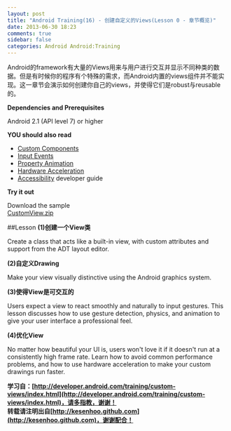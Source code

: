 ```yaml
---
layout: post
title: "Android Training(16) - 创建自定义的Views(Lesson 0 - 章节概览)"
date: 2013-06-30 18:23
comments: true
sidebar: false
categories: Android Android:Training
---
```


Android的framework有大量的Views用来与用户进行交互并显示不同种类的数据。但是有时候你的程序有个特殊的需求，而Android内置的views组件并不能实现。这一章节会演示如何创建你自己的views，并使得它们是robust与reusable的。

**Dependencies and Prerequisites**

Android 2.1 (API level 7) or higher

**YOU should also read**

* [Custom Components](http://developer.android.com/guide/topics/ui/custom-components.html)
* [Input Events](http://developer.android.com/guide/topics/ui/ui-events.html)
* [Property Animation](http://developer.android.com/guide/topics/graphics/prop-animation.html)
* [Hardware Acceleration](http://developer.android.com/guide/topics/graphics/hardware-accel.html)
* [Accessibility](http://developer.android.com/guide/topics/ui/accessibility/index.html) developer guide

**Try it out**

Download the sample  
[CustomView.zip](http://developer.android.com/shareables/training/CustomView.zip)

<!-- more -->

##Lesson
**(1)创建一个View类**

Create a class that acts like a built-in view, with custom attributes and support from the ADT layout editor.

**(2)自定义Drawing**

Make your view visually distinctive using the Android graphics system.

**(3)使得View是可交互的**

Users expect a view to react smoothly and naturally to input gestures. This lesson discusses how to use gesture detection, physics, and animation to give your user interface a professional feel.

**(4)优化View**

No matter how beautiful your UI is, users won't love it if it doesn't run at a consistently high frame rate. Learn how to avoid common performance problems, and how to use hardware acceleration to make your custom drawings run faster.


**学习自：[http://developer.android.com/training/custom-views/index.html](http://developer.android.com/training/custom-views/index.html)，请多指教，谢谢！**  
**转载请注明出自[http://kesenhoo.github.com](http://kesenhoo.github.com)，谢谢配合！**

